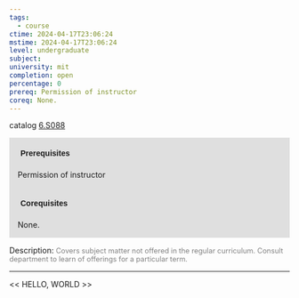 ```yaml
---
tags:
  - course
ctime: 2024-04-17T23:06:24
mstime: 2024-04-17T23:06:24
level: undergraduate
subject: 
university: mit
completion: open
percentage: 0
prereq: Permission of instructor
coreq: None.
---
```


catalog [6.S088](http://student.mit.edu/catalog/m6e.html#6.S088)

<span style="display: block; padding: 15px; background-color: rgb(100, 100, 100, 0.2);"><font id="m_prereq3510_0" style="display: block; font-family: Arial, sans-serif; font-weight: bold; padding: 5px">Prerequisites</font><br><span id="prereq3510_0">Permission of instructor</span></span>
<span style="display: block; padding: 15px; background-color: rgb(100, 100, 100, 0.2);"><font id="m_coreq3510_0" style="display: block; font-family: Arial, sans-serif; font-weight: bold; padding: 5px">Corequisites</font><br><span id="coreq3510_0">None.</span></span>

<font style="">Description:</font>
<font style="color: grey; font-size: 0.8rem;">Covers subject matter not offered in the regular curriculum. Consult department to learn of offerings for a particular term.</font>



---

<< HELLO, WORLD >>
